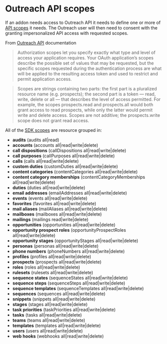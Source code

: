 <!-- omit in toc -->
# Outreach API scopes

If an addon needs access to Outreach API  it needs to define one or more of [API scopes](https://api.outreach.io/api/v2/docs#authorization) it needs. The Outreach user will then need to consent with the granting impersonalized API access with requested scopes.

From [Outreach API](https://api.outreach.io/api/v2/docs#authorization) documentation

> Authorization scopes let you specify exactly what type and level of access your application requires. Your OAuth application’s scopes describe the possible set of values that may be requested, but the specific scopes requested during the authentication process are what will be applied to the resulting access token and used to restrict and permit application access.

> Scopes are strings containing two parts: the first part is a pluralized resource name (e.g. prospects); the second part is a token — read, write, delete or all — that describes the level of access permitted. For example, the scopes prospects.read and prospects.all would both grant access to read prospects, while only the latter would permit write and delete access. Scopes are not additive; the prospects.write scope does not grant read access.



All of the [SDK scopes](https://github.com/getoutreach/clientxtsdk/blob/develop/src/store/scopes.ts) are resource grouped in:

- **audits** (audits all|read)
- **accounts** (accounts all|read|write|delete)
- **call dispositions** (callDispositions all|read|write|delete)
- **call purposes** (callPurposes all|read|write|delete)
- **calls** (calls all|read|write|delete)
- **custom duties** (customDuties all|read|write|delete)
- **content categories** (contentCategories all|read|write|delete)
- **content category memberships** (contentCategoryMemberships all|read|write|delete)
- **duties** (duties all|read|write|delete)
- **email addresses** (emailAddresses all|read|write|delete)
- **events** (events all|read|write|delete)
- **favorites** (favorites all|read|write|delete)
- **mail aliases** (mailAliases all|read|write|delete)
- **mailboxes** (mailboxes all|read|write|delete)
- **mailings** (mailings read|write|delete)
- **opportunities** (opportunities all|read|write|delete)
- **opportunity prospect roles** (opportunityProspectRoles all|read|write|delete)
- **opportunity stages** (opportunityStages all|read|write|delete)
- **personas** (personas all|read|write|delete)
- **phone numbers** (phoneNumbers all|read|write|delete)
- **profiles** (profiles all|read|write|delete)
- **prospects** (prospects all|read|write|delete)
- **roles** (roles all|read|write|delete)
- **rulesets** (rulesets all|read|write|delete)
- **sequence states** (sequenceStates all|read|write|delete)
- **sequence steps** (sequenceSteps all|read|write|delete)
- **sequence templates** (sequenceTemplates all|read|write|delete)
- **sequences** (sequences all|read|write|delete)
- **snippets** (snippets all|read|write|delete)
- **stages** (stages all|read|write|delete)
- **task priorities** (taskPriorities all|read|write|delete)
- **tasks** (tasks all|read|write|delete)
- **teams** (teams all|read|write|delete)
- **templates** (templates all|read|write|delete)
- **users** (users all|read|write|delete)
- **web hooks** (webhooks all|read|write|delete)
